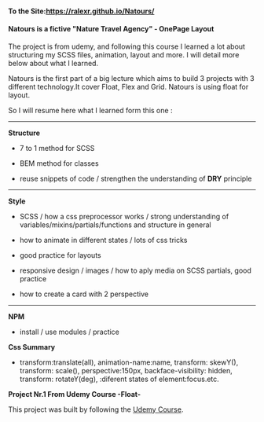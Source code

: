 #### To the Site:https://ralexr.github.io/Natours/


#### Natours is a fictive "Nature Travel Agency" - OnePage Layout

The project is from udemy, and following this course I learned a lot about structuring my SCSS files, animation, layout and more. I will detail more below about what I learned.

Natours is the first part of a big lecture which aims to build 3 projects with 3 different technology.It cover Float, Flex and Grid. Natours is using float for layout.

So I will resume here what I learned form this one :
<hr>

**Structure**

- 7 to 1 method for SCSS

- BEM method for classes

- reuse snippets of code / strengthen the understanding of **DRY** principle
<hr>

**Style**

- SCSS / how a css preprocessor works / strong understanding of variables/mixins/partials/functions and structure in general

- how to animate in different states / lots of css tricks

- good practice for layouts

- responsive design / images / how to aply media on SCSS partials, good practice

- how to create a card with 2 perspective 
<hr>

**NPM**

- install / use modules / practice

**Css Summary**

- transform:translate(all), animation-name:name, transform: skewY(), transform: scale(), perspective:150px, backface-visibility: hidden,<br>
transform: rotateY(deg), :diferent states of element:focus.etc.

**Project Nr.1 From Udemy Course -Float-**

This project was built by following the [Udemy Course](https://www.udemy.com/course/advanced-css-and-sass/).
